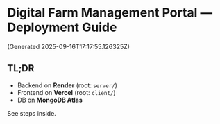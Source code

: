 # Digital Farm Management Portal — Deployment Guide
(Generated 2025-09-16T17:17:55.126325Z)

## TL;DR
- Backend on **Render** (root: `server/`)
- Frontend on **Vercel** (root: `client/`)
- DB on **MongoDB Atlas**

See steps inside.
